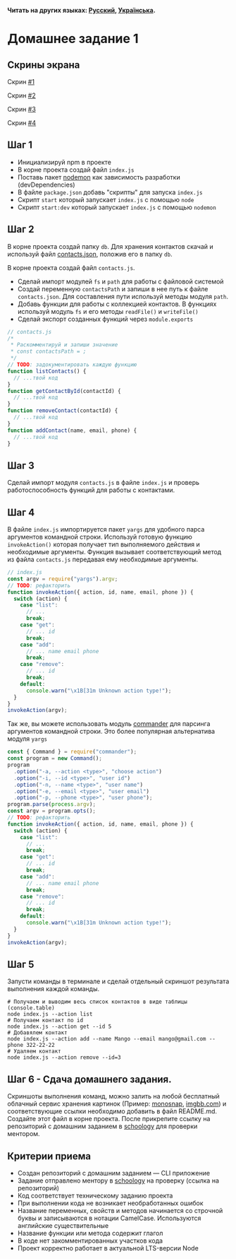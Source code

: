 **Читать на других языках: [Русский](README.md), [Українська](README.ua.md).**

# Домашнее задание 1

## Скрины экрана

Скрин [#1](https://monosnap.com/file/ZwfToANzarO5ALhrxqalwcS1oGEUEn)

Скрин [#2](https://monosnap.com/file/Oyxy6dDK5PBicfyCXtTkF8RkTMRzwL)

Скрин [#3](https://monosnap.com/file/u5rz0lqXDxwquiQnWEazcGD6s8xp0A)

Скрин [#4](https://monosnap.com/file/Ybq9TF4SzoQ5Nir40ckmUemMwmtDw9)

## Шаг 1

- Инициализируй npm в проекте
- В корне проекта создай файл `index.js`
- Поставь пакет [nodemon](https://www.npmjs.com/package/nodemon) как зависимость разработки (devDependencies)
- В файле `package.json` добавь "скрипты" для запуска `index.js`
- Скрипт `start` который запускает `index.js` с помощью `node`
- Скрипт `start:dev` который запускает `index.js` с помощью `nodemon`

## Шаг 2

В корне проекта создай папку `db`. Для хранения контактов скачай и используй файл [contacts.json](./contacts.json), положив его в папку `db`.

В корне проекта создай файл `contacts.js`.

- Сделай импорт модулей `fs` и `path` для работы с файловой системой
- Создай переменную `contactsPath` и запиши в нее путь к файле `contacts.json`. Для составления пути используй методы модуля `path`.
- Добавь функции для работы с коллекцией контактов. В функциях используй модуль `fs` и его методы `readFile()` и `writeFile()`
- Сделай экспорт созданных функций через `module.exports`

```js
// contacts.js
/*
 * Раскомментируй и запиши значение
 * const contactsPath = ;
 */
// TODO: задокументировать каждую функцию
function listContacts() {
  // ...твой код
}
function getContactById(contactId) {
  // ...твой код
}
function removeContact(contactId) {
  // ...твой код
}
function addContact(name, email, phone) {
  // ...твой код
}
```

## Шаг 3

Сделай импорт модуля `contacts.js` в файле `index.js` и проверь работоспособность функций для работы с контактами.

## Шаг 4

В файле `index.js` импортируется пакет `yargs` для удобного парса аргументов командной строки. Используй готовую функцию `invokeAction()` которая получает тип выполняемого действия и необходимые аргументы. Функция вызывает соответствующий метод из файла `contacts.js` передавая ему необходимые аргументы.

```js
// index.js
const argv = require("yargs").argv;
// TODO: рефакторить
function invokeAction({ action, id, name, email, phone }) {
  switch (action) {
    case "list":
      // ...
      break;
    case "get":
      // ... id
      break;
    case "add":
      // ... name email phone
      break;
    case "remove":
      // ... id
      break;
    default:
      console.warn("\x1B[31m Unknown action type!");
  }
}
invokeAction(argv);
```

Так же, вы можете использовать модуль [commander](https://www.npmjs.com/package/commander) для парсинга аргументов командной строки. Это более популярная альтернатива модуля `yargs`

```js
const { Command } = require("commander");
const program = new Command();
program
  .option("-a, --action <type>", "choose action")
  .option("-i, --id <type>", "user id")
  .option("-n, --name <type>", "user name")
  .option("-e, --email <type>", "user email")
  .option("-p, --phone <type>", "user phone");
program.parse(process.argv);
const argv = program.opts();
// TODO: рефакторить
function invokeAction({ action, id, name, email, phone }) {
  switch (action) {
    case "list":
      // ...
      break;
    case "get":
      // ... id
      break;
    case "add":
      // ... name email phone
      break;
    case "remove":
      // ... id
      break;
    default:
      console.warn("\x1B[31m Unknown action type!");
  }
}
invokeAction(argv);
```

## Шаг 5

Запусти команды в терминале и сделай отдельный скриншот результата выполнения каждой команды.

```shell
# Получаем и выводим весь список контактов в виде таблицы (console.table)
node index.js --action list
# Получаем контакт по id
node index.js --action get --id 5
# Добавялем контакт
node index.js --action add --name Mango --email mango@gmail.com --phone 322-22-22
# Удаляем контакт
node index.js --action remove --id=3
```

## Шаг 6 - Сдача домашнего задания.

Скриншоты выполнения команд, можно залить на любой бесплатный облачный сервис хранения картинок (Пример: [monosnap](https://monosnap.com/), [imgbb.com](https://imgbb.com/)) и соответствующие ссылки необходимо добавить в файл README.md. Создайте этот файл в корне проекта. После прикрепите ссылку на репозиторий с домашним заданием в [schoology](https://app.schoology.com/login) для проверки ментором.

## Критерии приема

- Создан репозиторий с домашним заданием &mdash; CLI приложение
- Задание отправлено ментору в [schoology](https://app.schoology.com/login) на проверку (ссылка на репозиторий)
- Код соответствует техническому заданию проекта
- При выполнении кода не возникает необработанных ошибок
- Название переменных, свойств и методов начинается со строчной буквы и записываются в нотации CamelCase. Используются английские существительные
- Название функции или метода содержит глагол
- В коде нет закомментированных участков кода
- Проект корректно работает в актуальной LTS-версии Node
